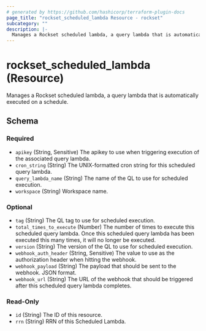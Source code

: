 ```yaml
---
# generated by https://github.com/hashicorp/terraform-plugin-docs
page_title: "rockset_scheduled_lambda Resource - rockset"
subcategory: ""
description: |-
  Manages a Rockset scheduled lambda, a query lambda that is automatically executed on a schedule.
---
```


# rockset_scheduled_lambda (Resource)

Manages a Rockset scheduled lambda, a query lambda that is automatically executed on a schedule.



<!-- schema generated by tfplugindocs -->
## Schema

### Required

- `apikey` (String, Sensitive) The apikey to use when triggering execution of the associated query lambda.
- `cron_string` (String) The UNIX-formatted cron string for this scheduled query lambda.
- `query_lambda_name` (String) The name of the QL to use for scheduled execution.
- `workspace` (String) Workspace name.

### Optional

- `tag` (String) The QL tag to use for scheduled execution.
- `total_times_to_execute` (Number) The number of times to execute this scheduled query lambda. Once this scheduled query lambda has been executed this many times, it will no longer be executed.
- `version` (String) The version of the QL to use for scheduled execution.
- `webhook_auth_header` (String, Sensitive) The value to use as the authorization header when hitting the webhook.
- `webhook_payload` (String) The payload that should be sent to the webhook. JSON format.
- `webhook_url` (String) The URL of the webhook that should be triggered after this scheduled query lambda completes.

### Read-Only

- `id` (String) The ID of this resource.
- `rrn` (String) RRN of this Scheduled Lambda.
